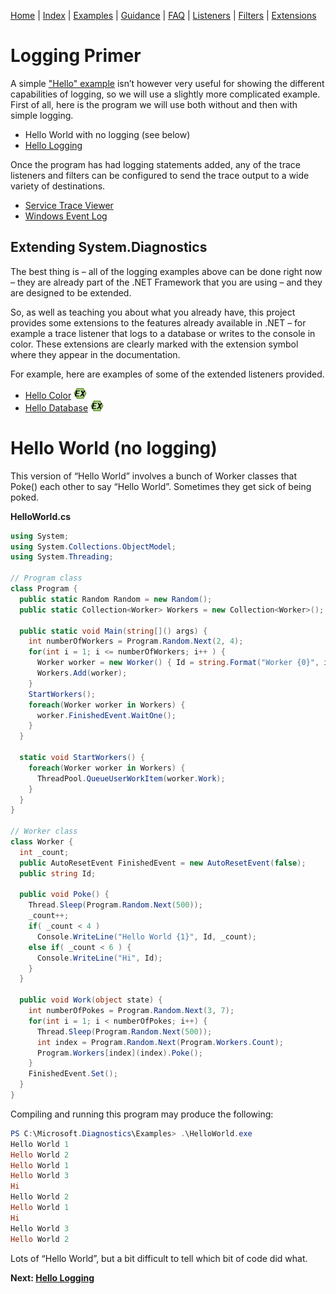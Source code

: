 [Home](../ReadMe.md) | [Index](Index.md) | [Examples](Examples.md) | [Guidance](Guidance.md) | [FAQ](FAQ.md) | [Listeners](Listeners.md) | [Filters](Filters.md) | [Extensions](Extensions.md)

# Logging Primer

A simple ["Hello" example](Getting-Started.md) isn’t however very useful for showing the different capabilities of logging, so we will use a slightly more complicated example. First of all, here is the program we will use both without and then with simple logging.

* Hello World with no logging (see below)
* [Hello Logging](Hello-Logging.md)

Once the program has had logging statements added, any of the trace listeners and filters can be configured to send the trace output to a wide variety of destinations.

* [Service Trace Viewer](Service-Trace-Viewer.md)
* [Windows Event Log](Windows-Event-Log.md)

## Extending System.Diagnostics

The best thing is – all of the logging examples above can be done right now – they are already part of the .NET Framework that you are using – and they are designed to be extended.

So, as well as teaching you about what you already have, this project provides some extensions to the features already available in .NET – for example a trace listener that logs to a database or writes to the console in color. These extensions are clearly marked with the extension symbol where they appear in the documentation.

For example, here are examples of some of the extended listeners provided.

* [Hello Color](Hello-Color.md) ![EX](images/ex.png)
* [Hello Database](Hello-Database.md) ![EX](images/ex.png)

# Hello World (no logging)

This version of “Hello World” involves a bunch of Worker classes that Poke() each other to say “Hello World”. Sometimes they get sick of being poked.

**HelloWorld.cs**
```c#
using System;
using System.Collections.ObjectModel;
using System.Threading;

// Program class
class Program {
  public static Random Random = new Random();
  public static Collection<Worker> Workers = new Collection<Worker>();

  public static void Main(string[]() args) {
    int numberOfWorkers = Program.Random.Next(2, 4);
    for(int i = 1; i <= numberOfWorkers; i++ ) {
      Worker worker = new Worker() { Id = string.Format("Worker {0}", i) };
      Workers.Add(worker);
    }
    StartWorkers();
    foreach(Worker worker in Workers) {
      worker.FinishedEvent.WaitOne();
    }
  }

  static void StartWorkers() {
    foreach(Worker worker in Workers) {
      ThreadPool.QueueUserWorkItem(worker.Work);
    }
  }
}

// Worker class
class Worker {
  int _count;
  public AutoResetEvent FinishedEvent = new AutoResetEvent(false);
  public string Id;

  public void Poke() {
    Thread.Sleep(Program.Random.Next(500));
    _count++;
    if( _count < 4 )
      Console.WriteLine("Hello World {1}", Id, _count);
    else if( _count < 6 ) {
      Console.WriteLine("Hi", Id);
    }
  }
  
  public void Work(object state) {
    int numberOfPokes = Program.Random.Next(3, 7);
    for(int i = 1; i < numberOfPokes; i++) {
      Thread.Sleep(Program.Random.Next(500));
      int index = Program.Random.Next(Program.Workers.Count);
      Program.Workers[index](index).Poke();
    }
    FinishedEvent.Set();
  }
}
```

Compiling and running this program may produce the following:

```powershell
PS C:\Microsoft.Diagnostics\Examples> .\HelloWorld.exe
Hello World 1
Hello World 2
Hello World 1
Hello World 3
Hi
Hello World 2
Hello World 1
Hi
Hello World 3
Hello World 2
```

Lots of “Hello World”, but a bit difficult to tell which bit of code did what.

**Next: [Hello Logging](Hello-Logging.md)**
